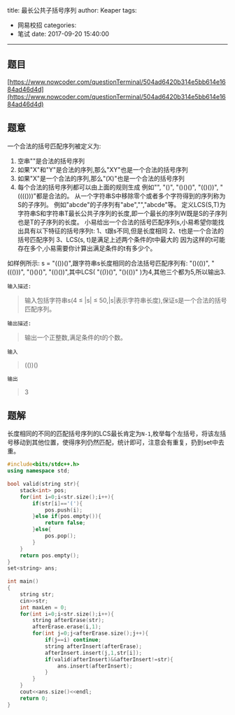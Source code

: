 title: 最长公共子括号序列
author: Keaper
tags:
  - 网易校招
categories:
  - 笔试
date: 2017-09-20 15:40:00
---
## 题目
[https://www.nowcoder.com/questionTerminal/504ad6420b314e5bb614e1684ad46d4d](https://www.nowcoder.com/questionTerminal/504ad6420b314e5bb614e1684ad46d4d)
## 题意
一个合法的括号匹配序列被定义为:
1. 空串""是合法的括号序列
2. 如果"X"和"Y"是合法的序列,那么"XY"也是一个合法的括号序列
3. 如果"X"是一个合法的序列,那么"(X)"也是一个合法的括号序列
4. 每个合法的括号序列都可以由上面的规则生成
例如"", "()", "()()()", "(()())", "(((()))"都是合法的。
从一个字符串S中移除零个或者多个字符得到的序列称为S的子序列。
例如"abcde"的子序列有"abe","","abcde"等。
定义LCS(S,T)为字符串S和字符串T最长公共子序列的长度,即一个最长的序列W既是S的子序列也是T的子序列的长度。
小易给出一个合法的括号匹配序列s,小易希望你能找出具有以下特征的括号序列t:
1、t跟s不同,但是长度相同
2、t也是一个合法的括号匹配序列
3、LCS(s, t)是满足上述两个条件的t中最大的
因为这样的t可能存在多个,小易需要你计算出满足条件的t有多少个。

如样例所示: s = "(())()",跟字符串s长度相同的合法括号匹配序列有:
"()(())", "((()))", "()()()", "(()())",其中LCS( "(())()", "()(())" )为4,其他三个都为5,所以输出3. 

`输入描述:`

>输入包括字符串s(4 ≤ |s| ≤ 50,|s|表示字符串长度),保证s是一个合法的括号匹配序列。

`输出描述:`

>输出一个正整数,满足条件的t的个数。

`输入`

>(())()

`输出`

>3

## 题解
长度相同的不同的匹配括号序列的LCS最长肯定为`N-1`,枚举每个左括号，将该左括号移动到其他位置，使得序列仍然匹配，统计即可，注意会有重复，扔到set中去重。
```cpp
#include<bits/stdc++.h>
using namespace std;
  
bool valid(string str){
    stack<int> pos;
    for(int i=0;i<str.size();i++){
        if(str[i]=='('){
            pos.push(i);
        }else if(pos.empty()){
            return false;
        }else{
            pos.pop();
        }
    }
    return pos.empty();
}
set<string> ans;
  
int main()
{
    string str;
    cin>>str;
    int maxLen = 0;
    for(int i=0;i<str.size();i++){
        string afterErase(str);
        afterErase.erase(i,1);
        for(int j=0;j<afterErase.size();j++){
            if(j==i) continue;
            string afterInsert(afterErase);
            afterInsert.insert(j,1,str[i]);
            if(valid(afterInsert)&&afterInsert!=str){
                ans.insert(afterInsert);
            }
        }
    }
    cout<<ans.size()<<endl;
    return 0;
}
```